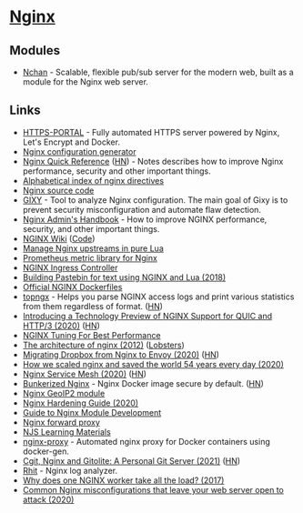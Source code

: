 # [Nginx](https://www.nginx.com/)

## Modules

- [Nchan](https://nchan.io/) - Scalable, flexible pub/sub server for the modern web, built as a module for the Nginx web server.

## Links

- [HTTPS-PORTAL](https://github.com/SteveLTN/https-portal) - Fully automated HTTPS server powered by Nginx, Let's Encrypt and Docker.
- [Nginx configuration generator](https://github.com/valentinxxx/nginxconfig.io)
- [Nginx Quick Reference](https://github.com/trimstray/nginx-quick-reference) ([HN](https://news.ycombinator.com/item?id=19112090)) - Notes describes how to improve Nginx performance, security and other important things.
- [Alphabetical index of nginx directives](http://nginx.org/en/docs/dirindex.html)
- [Nginx source code](https://github.com/nginx/nginx)
- [GIXY](https://github.com/yandex/gixy) - Tool to analyze Nginx configuration. The main goal of Gixy is to prevent security misconfiguration and automate flaw detection.
- [Nginx Admin's Handbook](https://github.com/trimstray/nginx-admins-handbook) - How to improve NGINX performance, security, and other important things.
- [NGINX Wiki](https://www.nginx.com/resources/wiki/) ([Code](https://github.com/nginxinc/nginx-wiki))
- [Manage Nginx upstreams in pure Lua](https://github.com/upyun/lua-resty-checkups)
- [Prometheus metric library for Nginx](https://github.com/knyar/nginx-lua-prometheus)
- [NGINX Ingress Controller](https://github.com/nginxinc/kubernetes-ingress)
- [Building Pastebin for text using NGINX and Lua (2018)](https://usamaejaz.com/nginx-lua-pastebin/)
- [Official NGINX Dockerfiles](https://github.com/nginxinc/docker-nginx)
- [topngx](https://github.com/gsquire/topngx) - Helps you parse NGINX access logs and print various statistics from them regardless of format. ([HN](https://news.ycombinator.com/item?id=23466506))
- [Introducing a Technology Preview of NGINX Support for QUIC and HTTP/3 (2020)](https://www.nginx.com/blog/introducing-technology-preview-nginx-support-for-quic-http-3/) ([HN](https://news.ycombinator.com/item?id=23582451))
- [NGINX Tuning For Best Performance](https://github.com/denji/nginx-tuning)
- [The architecture of nginx (2012)](http://www.aosabook.org/en/nginx.html) ([Lobsters](https://lobste.rs/s/ipsqjq/architecture_nginx_2012))
- [Migrating Dropbox from Nginx to Envoy (2020)](https://dropbox.tech/infrastructure/how-we-migrated-dropbox-from-nginx-to-envoy) ([HN](https://news.ycombinator.com/item?id=24000546))
- [How we scaled nginx and saved the world 54 years every day (2020)](https://blog.cloudflare.com/how-we-scaled-nginx-and-saved-the-world-54-years-every-day/)
- [Nginx Service Mesh (2020)](https://www.nginx.com/blog/introducing-nginx-service-mesh/) ([HN](https://news.ycombinator.com/item?id=24846241))
- [Bunkerized Nginx](https://github.com/bunkerity/bunkerized-nginx) - Nginx Docker image secure by default. ([HN](https://news.ycombinator.com/item?id=24842306))
- [Nginx GeoIP2 module](https://github.com/leev/ngx_http_geoip2_module)
- [Nginx Hardening Guide (2020)](https://beaglesecurity.com/blog/article/nginx-server-security.html)
- [Guide to Nginx Module Development](https://www.evanmiller.org/nginx-modules-guide.html)
- [Nginx forward proxy](https://github.com/reiz/nginx_proxy)
- [NJS Learning Materials](https://github.com/soulteary/njs-learning-materials)
- [nginx-proxy](https://github.com/nginx-proxy/nginx-proxy) - Automated nginx proxy for Docker containers using docker-gen.
- [Cgit, Nginx and Gitolite: A Personal Git Server (2021)](https://bryanbrattlof.com/cgit-nginx-gitolite-a-personal-git-server/) ([HN](https://news.ycombinator.com/item?id=25856071))
- [Rhit](https://github.com/Canop/rhit) - Nginx log analyzer.
- [Why does one NGINX worker take all the load? (2017)](https://blog.cloudflare.com/the-sad-state-of-linux-socket-balancing/)
- [Common Nginx misconfigurations that leave your web server open to attack (2020)](https://blog.detectify.com/2020/11/10/common-nginx-misconfigurations/)
